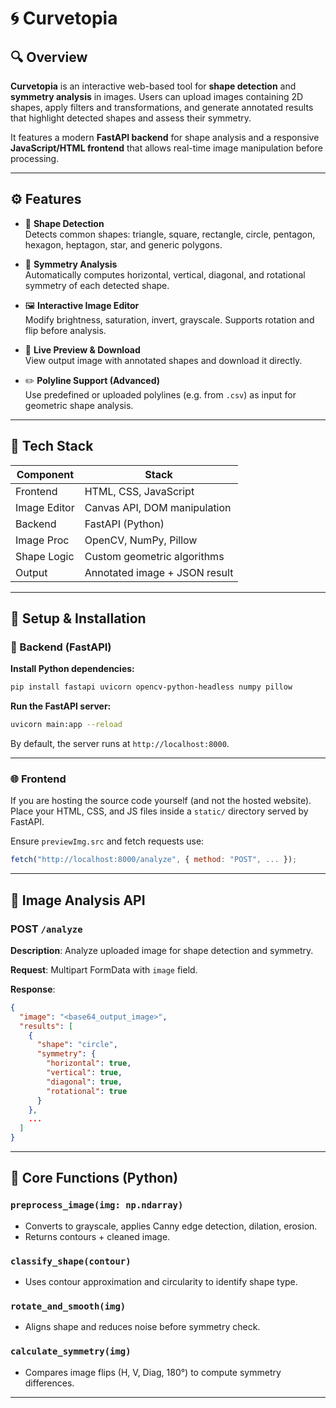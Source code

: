 # 🌀 Curvetopia

## 🔍 Overview

**Curvetopia** is an interactive web-based tool for **shape detection** and **symmetry analysis** in images. Users can upload images containing 2D shapes, apply filters and transformations, and generate annotated results that highlight detected shapes and assess their symmetry.

It features a modern **FastAPI backend** for shape analysis and a responsive **JavaScript/HTML frontend** that allows real-time image manipulation before processing.

---

## ⚙️ Features

- 🧠 **Shape Detection**  
  Detects common shapes: triangle, square, rectangle, circle, pentagon, hexagon, heptagon, star, and generic polygons.

- 🔁 **Symmetry Analysis**  
  Automatically computes horizontal, vertical, diagonal, and rotational symmetry of each detected shape.

- 🖼️ **Interactive Image Editor**  
  Modify brightness, saturation, invert, grayscale. Supports rotation and flip before analysis.

- 🔄 **Live Preview & Download**  
  View output image with annotated shapes and download it directly.

- ✏️ **Polyline Support (Advanced)**  
  Use predefined or uploaded polylines (e.g. from `.csv`) as input for geometric shape analysis.

---

## 🧱 Tech Stack

| Component    | Stack                         |
| ------------ | ----------------------------- |
| Frontend     | HTML, CSS, JavaScript         |
| Image Editor | Canvas API, DOM manipulation  |
| Backend      | FastAPI (Python)              |
| Image Proc   | OpenCV, NumPy, Pillow         |
| Shape Logic  | Custom geometric algorithms   |
| Output       | Annotated image + JSON result |

---

## 🚀 Setup & Installation

### 🔧 Backend (FastAPI)

**Install Python dependencies:**

```bash
pip install fastapi uvicorn opencv-python-headless numpy pillow
```

**Run the FastAPI server:**

```bash
uvicorn main:app --reload
```

By default, the server runs at `http://localhost:8000`.

---

### 🌐 Frontend

If you are hosting the source code yourself (and not the hosted website).
Place your HTML, CSS, and JS files inside a `static/` directory served by FastAPI.

Ensure `previewImg.src` and fetch requests use:

```js
fetch("http://localhost:8000/analyze", { method: "POST", ... });
```

---

## 🧪 Image Analysis API

### POST `/analyze`

**Description**: Analyze uploaded image for shape detection and symmetry.

**Request**: Multipart FormData with `image` field.

**Response**:

```json
{
  "image": "<base64_output_image>",
  "results": [
    {
      "shape": "circle",
      "symmetry": {
        "horizontal": true,
        "vertical": true,
        "diagonal": true,
        "rotational": true
      }
    },
    ...
  ]
}
```

---

## 🧠 Core Functions (Python)

### `preprocess_image(img: np.ndarray)`

- Converts to grayscale, applies Canny edge detection, dilation, erosion.
- Returns contours + cleaned image.

### `classify_shape(contour)`

- Uses contour approximation and circularity to identify shape type.

### `rotate_and_smooth(img)`

- Aligns shape and reduces noise before symmetry check.

### `calculate_symmetry(img)`

- Compares image flips (H, V, Diag, 180°) to compute symmetry differences.

---
